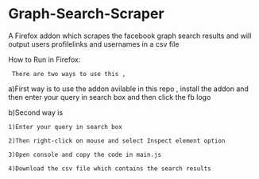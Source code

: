 Graph-Search-Scraper
====================

A Firefox addon which scrapes the facebook graph search results and will output users profilelinks and usernames in a csv file 

How to Run in Firefox:

     There are two ways to use this ,
     
a)First way is to use the addon avilable in this repo , install the addon  and then enter your query in search box and then click the fb logo 

b)Second way is    

    1)Enter your query in search box 

    2)Then right-click on mouse and select Inspect element option 

    3)Open console and copy the code in main.js 

    4)Download the csv file which contains the search results


